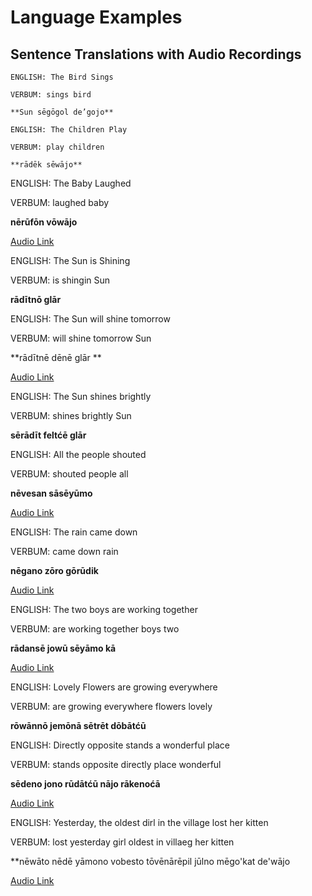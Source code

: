 # Language Examples

## Sentence Translations with Audio Recordings

```
ENGLISH: The Bird Sings

VERBUM: sings bird

**Sun sēgōgol de’gojo**
```

```
ENGLISH: The Children Play

VERBUM: play children

**rādēk sēwājo**
```

ENGLISH: The Baby Laughed

VERBUM: laughed baby

**nērūfōn vōwājo**

[Audio Link](https://voca.ro/1keLR2IOgYsW)


ENGLISH: The Sun is Shining

VERBUM: is shingin Sun

**rādītnō glār**


ENGLISH: The Sun will shine tomorrow

VERBUM: will shine tomorrow Sun

**rādītnē dēnē glār **

[Audio Link](https://voca.ro/12I9t7bBppZ7)


ENGLISH: The Sun shines brightly

VERBUM: shines brightly Sun

**sērādīt feltćē glār**


ENGLISH: All the people shouted

VERBUM: shouted people all

**nēvesan sāsēyūmo**

[Audio Link](https://voca.ro/1azsaqbgf7CI)


ENGLISH: The rain came down

VERBUM: came down rain

**nēgano zōro gōrūdik**

[Audio Link](https://voca.ro/147vIeUlIWkB)


ENGLISH: The two boys are working together

VERBUM: are working together boys two

**rādansē jowū sēyāmo kā**

[Audio Link](https://voca.ro/1eHbwdJNAUh7)


ENGLISH: Lovely Flowers are growing everywhere

VERBUM: are growing everywhere flowers lovely

**rōwānnō jemōnā sētrēt dōbātćū**


ENGLISH: Directly opposite stands a wonderful place

VERBUM: stands opposite directly place wonderful

**sēdeno jono rūdātćū nājo rākenoćā**

[Audio Link](https://voca.ro/17OfyAmXHDh3)


ENGLISH: Yesterday, the oldest dirl in the village lost her kitten

VERBUM: lost yesterday girl oldest in villaeg her kitten

**nēwāto nēdē yāmono vobesto tōvēnārēpil jūlno mēgo'kat de'wājo

[Audio Link](https://voca.ro/11Wp5hhJPuqF)
